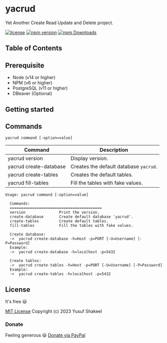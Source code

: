 # yacrud
Yet Another Create Read Update and Delete project.

[![license](https://img.shields.io/badge/license-MIT-blue.svg)](https://github.com/yusufshakeel/yacrud)
[![npm version](https://img.shields.io/badge/npm-0.1.0-blue.svg)](https://www.npmjs.com/package/yacrud)
[![npm Downloads](https://img.shields.io/npm/dm/yacrud.svg)](https://www.npmjs.com/package/yacrud)

## Table of Contents

## Prerequisite

* Node (v14 or higher)
* NPM (v6 or higher)
* PostgreSQL (v11 or higher)
* DBeaver (Optional)

## Getting started

## Commands

```shell
yacrud command [-option=value]
```

| Command                | Description                            |
|------------------------|----------------------------------------|
| yacrud version         | Display version.                       |
| yacrud create-database | Creates the default database `yacrud`. |
| yacrud create-tables   | Creates the default tables.            |
| yacrud fill-tables     | Fill the tables with fake values.      |

```
Usage: yacrud command [-option=value]
  
  Commands:
  =========================================
  version               Print the version.
  create-database       Create default database 'yacrud'.
  create-tables         Create default tables.
  fill-tables           Fill the tables with fake values.
  
  Create database:
  ->  yacrud create-database -h=Host -p=PORT [-U=Username] [-P=Password]
  Example:
  ->  yacrud create-database -h=localhost -p=5432
  
  Create tables:
  ->  yacrud create-tables -h=Host -p=PORT [-U=Username] [-P=Password]
  Example:
  ->  yacrud create-tables -h=localhost -p=5432
```

## License

It's free :smiley:

[MIT License](https://github.com/yusufshakeel/yacrud/blob/main/LICENSE) Copyright (c) 2023 Yusuf Shakeel

### Donate

Feeling generous :smiley: [Donate via PayPal](https://www.paypal.me/yusufshakeel)